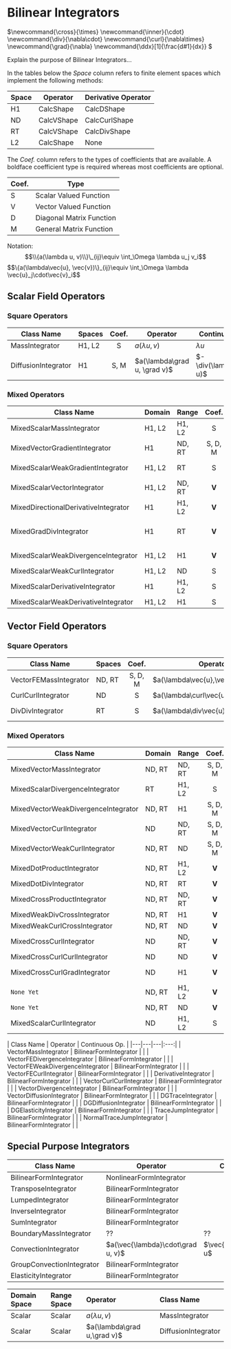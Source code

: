# Bilinear Integrators

$\newcommand{\cross}{\times}
\newcommand{\inner}{\cdot}
\newcommand{\div}{\nabla\cdot}
\newcommand{\curl}{\nabla\times}
\newcommand{\grad}{\nabla}
\newcommand{\ddx}[1]{\frac\{d#1}\{dx}}
$

Explain the purpose of Bilinear Integrators...

In the tables below the *Space* column refers to finite element spaces
which implement the following methods:

| Space | Operator   | Derivative Operator |
|-------|------------|---------------------|
| H1    | CalcShape  | CalcDShape          |
| ND    | CalcVShape | CalcCurlShape       |
| RT    | CalcVShape | CalcDivShape        |
| L2    | CalcShape  | None                |

The *Coef.* column refers to the types of coefficients that are
available.  A boldface coefficient type is required whereas most
coefficients are optional.

| Coef. | Type                     |
|-------|--------------------------|
|   S   | Scalar Valued Function   |
|   V   | Vector Valued Function   |
|   D   | Diagonal Matrix Function |
|   M   | General Matrix Function  |

Notation:
$$\\{a(\lambda u, v)\\}\_{ij}\equiv \int_\Omega \lambda u_j v_i$$
$$\\{a(\lambda\vec\{u}, \vec\{v})\\}\_{ij}\equiv \int_\Omega \lambda \vec\{u}_j\cdot\vec\{v}_i$$

## Scalar Field Operators

### Square Operators

| Class Name          | Spaces | Coef.| Operator                     | Continuous Op.          | Dimension  |
|---------------------|--------|:----:|------------------------------|-------------------------|:----------:|
| MassIntegrator      | H1, L2 | S    | $a(\lambda u, v)$            | $\lambda u$             | 1D, 2D, 3D |
| DiffusionIntegrator | H1     | S, M | $a(\lambda\grad u, \grad v)$ | $-\div(\lambda\grad u)$ | 1D, 2D, 3D |

### Mixed Operators

| Class Name                           | Domain | Range  | Coef.   | Operator                                      | Continuous Op.                       | Dimension  |
|--------------------------------------|--------|--------|:-------:|-----------------------------------------------|--------------------------------------|:----------:|
| MixedScalarMassIntegrator            | H1, L2 | H1, L2 |    S    | $a(\lambda u, v)$                             | $\lambda u$                          | 1D, 2D, 3D |
| MixedVectorGradientIntegrator        | H1     | ND, RT | S, D, M | $a(\lambda\grad u,\vec\{v})$                  | $\lambda\grad u$                     | 2D, 3D     |
| MixedScalarWeakGradientIntegrator    | H1, L2 | RT     |    S    | $a(-\lambda u, \div\vec\{v})$                 | $\grad(\lambda u)$                   | 2D, 3D     |
| MixedScalarVectorIntegrator          | H1, L2 | ND, RT |  **V**  | $a(\vec\{\lambda}u,\vec\{v})$                 | $\vec\{\lambda}u$                    | 2D, 3D     |
| MixedDirectionalDerivativeIntegrator | H1     | H1, L2 |  **V**  | $a(\vec\{\lambda}\cdot\grad u, v)$            | $\vec\{\lambda}\cdot\grad u$         | 2D, 3D     |
| MixedGradDivIntegrator               | H1     | RT     |  **V**  | $a(\vec\{\lambda}\cdot\grad u, \div\vec\{v})$ | $-\grad(\vec\{\lambda}\cdot\grad u)$ | 2D, 3D     |
| MixedScalarWeakDivergenceIntegrator  | H1, L2 | H1     |  **V**  | $a(-\vec\{\lambda}u,\grad v)$                 | $\div(\vec\{\lambda}u)$              | 2D, 3D     |
| MixedScalarWeakCurlIntegrator        | H1, L2 | ND     |    S    | $a(\lambda u,\curl\vec\{v})$                  | $\curl(\lambda\,u\,\hat\{z})\;$      | 2D         |
| MixedScalarDerivativeIntegrator      | H1     | H1, L2 |    S    | $a(\lambda \ddx\{u}, v)$                      | $\lambda\ddx\{u}\;$                  | 1D         |
| MixedScalarWeakDerivativeIntegrator  | H1, L2 | H1     |    S    | $a(-\lambda u, \ddx\{v})$                     | $\ddx\{}(\lambda u)\;$               | 1D         |

## Vector Field Operators

### Square Operators
| Class Name             | Spaces | Coef.   | Operator                                | Continuous Op.                | Dimension  |
|------------------------|--------|:-------:|-----------------------------------------|-------------------------------|:----------:|
| VectorFEMassIntegrator | ND, RT | S, D, M | $a(\lambda\vec\{u},\vec\{v})$           | $\lambda\vec\{u}$             | 2D, 3D     |
| CurlCurlIntegrator     | ND     |    S    | $a(\lambda\curl\vec\{u},\curl\vec\{v})$ | $\curl(\lambda\curl\vec\{u})$ | 2D, 3D     |
| DivDivIntegrator       | RT     |    S    | $a(\lambda\div\vec\{u},\div\vec\{v})$   | $-\grad(\lambda\div\vec\{u})$ | 2D, 3D     |

### Mixed Operators

| Class Name                           | Domain | Range  | Coef.   | Operator                                             | Continuous Op.                             | Dimension  |
|--------------------------------------|--------|--------|:-------:|------------------------------------------------------|--------------------------------------------|:----------:|
| MixedVectorMassIntegrator            | ND, RT | ND, RT | S, D, M | $a(\lambda\vec\{u},\vec\{v})$                        | $\lambda\vec\{u}$                          | 2D, 3D     |
| MixedScalarDivergenceIntegrator      | RT     | H1, L2 |    S    | $a(\lambda\div\vec\{u}, v)$                          | $\lambda \div\vec\{u}$                     | 2D, 3D     |
| MixedVectorWeakDivergenceIntegrator  | ND, RT | H1     | S, D, M | $a(-\lambda\vec\{u},\grad v)$                        | $\div(\lambda\vec\{u})$                    | 2D, 3D     |
| MixedVectorCurlIntegrator            | ND     | ND, RT | S, D, M | $a(\lambda\curl\vec\{u},\vec\{v})$                   | $\lambda\curl\vec\{u}$                     | 3D         |
| MixedVectorWeakCurlIntegrator        | ND, RT | ND     | S, D, M | $a(\lambda\vec\{u},\curl\vec\{v})$                   | $\curl(\lambda\vec\{u})$                   | 3D         |
| MixedDotProductIntegrator            | ND, RT | H1, L2 |  **V**  | $a(\vec\{\lambda}\cdot\vec\{u},v)$                   | $\vec\{\lambda}\cdot\vec\{u}$              | 2D, 3D     |
| MixedDotDivIntegrator                | ND, RT | RT     |  **V**  | $a(\vec\{\lambda}\cdot\vec\{u},\div\vec\{v})$        | $-\grad(\vec\{\lambda}\cdot\vec\{u})$      | 2D, 3D     |
| MixedCrossProductIntegrator          | ND, RT | ND, RT |  **V**  | $a(\vec\{\lambda}\cross\vec\{u},\vec\{v})$           | $\vec\{\lambda}\cross\vec\{u}$             | 3D         |
| MixedWeakDivCrossIntegrator          | ND, RT | H1     |  **V**  | $a(-\vec\{\lambda}\cross\vec\{u},\grad v)$           | $\div(\vec\{\lambda}\cross\vec\{u})$       | 3D         |
| MixedWeakCurlCrossIntegrator         | ND, RT | ND     |  **V**  | $a(\vec\{\lambda}\cross\vec\{u},\curl\vec\{v})$      | $\curl(\vec\{\lambda}\cross\vec\{u})$      | 3D         |
| MixedCrossCurlIntegrator             | ND     | ND, RT |  **V**  | $a(\vec\{\lambda}\cross\curl\vec\{u},\vec\{v})$      | $\vec\{\lambda}\cross\curl\vec\{u}$        | 3D         |
| MixedCrossCurlCurlIntegrator         | ND     | ND     |  **V**  | $a(\vec\{\lambda}\cross\curl\vec\{u},\curl\vec\{v})$ | $\curl(\vec\{\lambda}\cross\curl\vec\{u})$ | 3D         |
| MixedCrossCurlGradIntegrator         | ND     | H1     |  **V**  | $a(\vec\{\lambda}\cross\curl\vec\{u},\grad v)$       | $-\div(\vec\{\lambda}\cross\curl\vec\{u})$ | 3D         |
| `None Yet`                           | ND, RT | H1, L2 |  **V**  | $a(\vec\{\lambda}\cross\vec\{u},v)$                  | $\vec\{\lambda}\cross\vec\{u}$             | 2D         |
| `None Yet`                           | ND, RT | ND     |  **V**  | $a(\vec\{\lambda}\cross\vec\{u},\curl\vec\{v})$      | $\curl(\vec\{\lambda}\cross\vec\{u})$      | 2D         |
| MixedScalarCurlIntegrator            | ND     | H1, L2 |    S    | $a(\lambda\curl\vec\{u},v)$                          | $\lambda\curl\vec\{u}\;$                   | 2D         |


| Class Name | Operator | Continuous Op. |
|---|---|---|:---:|
| VectorMassIntegrator                 | BilinearFormIntegrator |  |
| VectorFEDivergenceIntegrator         | BilinearFormIntegrator |  |
| VectorFEWeakDivergenceIntegrator     | BilinearFormIntegrator |  |
| VectorFECurlIntegrator               | BilinearFormIntegrator |  |
| DerivativeIntegrator                 | BilinearFormIntegrator |  |
| VectorCurlCurlIntegrator             | BilinearFormIntegrator |  |
| VectorDivergenceIntegrator           | BilinearFormIntegrator |  |
| VectorDiffusionIntegrator            | BilinearFormIntegrator |  |
| DGTraceIntegrator                    | BilinearFormIntegrator |  |
| DGDiffusionIntegrator                | BilinearFormIntegrator |  |
| DGElasticityIntegrator               | BilinearFormIntegrator |  |
| TraceJumpIntegrator                  | BilinearFormIntegrator |  |
| NormalTraceJumpIntegrator            | BilinearFormIntegrator |  |

## Special Purpose Integrators

| Class Name | Operator | Continuous Op. |
|---|---|---|
| BilinearFormIntegrator | NonlinearFormIntegrator |
| TransposeIntegrator | BilinearFormIntegrator |
| LumpedIntegrator | BilinearFormIntegrator |
| InverseIntegrator | BilinearFormIntegrator |
| SumIntegrator | BilinearFormIntegrator |
| BoundaryMassIntegrator               | ?? | ?? |
| ConvectionIntegrator                 | $a(\vec\{\lambda}\cdot\grad u, v)$ | $\vec\{\lambda}\cdot\grad u$   |
| GroupConvectionIntegrator            | BilinearFormIntegrator |  |
| ElasticityIntegrator | BilinearFormIntegrator |


| Domain Space | Range Space | Operator | Class Name|
|:---|:---|:---|:---|
|Scalar| Scalar | $a(\lambda u,v)$| MassIntegrator |
|Scalar| Scalar | $a(\lambda\grad u,\grad v)$| DiffusionIntegrator |



<script type="text/x-mathjax-config">MathJax.Hub.Config({TeX: {equationNumbers: {autoNumber: "all"}}, tex2jax: {inlineMath: [['$','$']]}});</script>
<script type="text/javascript" src="http://cdn.mathjax.org/mathjax/latest/MathJax.js?config=TeX-AMS_HTML"></script>
